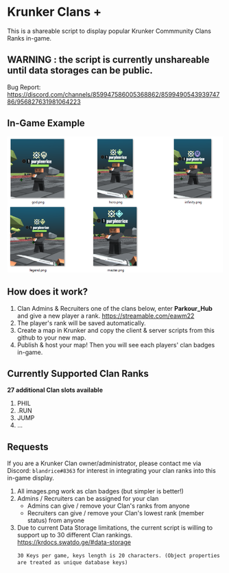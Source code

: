 
# Krunker Clans +

This is a shareable script to display popular Krunker Commmunity Clans Ranks in-game. 

## WARNING : the script is currently unshareable until data storages can be public.

Bug Report: https://discord.com/channels/859947586005368862/859949054393974786/956827631981064223


## In-Game Example
![example clans](example.png)


## How does it work?
1. Clan Admins & Recruiters one of the clans below, enter **Parkour_Hub** and give a new player a rank.
    https://streamable.com/eawm22
2. The player's rank will be saved automatically.
3. Create a map in Krunker and copy the client & server scripts from this github to your new map.
4. Publish & host your map! Then you will see each players' clan badges in-game.



## Currently Supported Clan Ranks

**27 additional Clan slots available**
1. PHIL
2. .RUN
3. JUMP
4. ...



## Requests
If you are a Krunker Clan owner/administrator, please contact me via Discord: `blandrice#8363` for interest in integrating your clan ranks into this in-game display.

1. All images.png work as clan badges (but simpler is better!)
2. Admins / Recruiters can be assigned for your clan
    - Admins can give / remove your Clan's ranks from anyone
    - Recruiters can give / remove your Clan's lowest rank (member status) from anyone
3. Due to current Data Storage limitations, the current script is willing to support up to 30 different Clan rankings. https://krdocs.swatdo.ge/#data-storage
    ```
    30 Keys per game, keys length is 20 characters. (Object properties are treated as unique database keys)
    ```